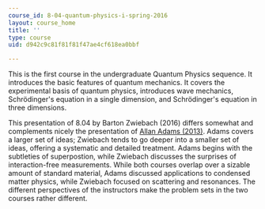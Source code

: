 ```yaml
---
course_id: 8-04-quantum-physics-i-spring-2016
layout: course_home
title: ''
type: course
uid: d942c9c81f81f81f47ae4cf618ea0bbf

---
```

This is the first course in the undergraduate Quantum Physics sequence. It introduces the basic features of quantum mechanics. It covers the experimental basis of quantum physics, introduces wave mechanics, Schrödinger's equation in a single dimension, and Schrödinger's equation in three dimensions.

This presentation of 8.04 by Barton Zwiebach (2016) differs somewhat and complements nicely the presentation of [Allan Adams (2013)](/courses/8-04-quantum-physics-i-spring-2013/). Adams covers a larger set of ideas; Zwiebach tends to go deeper into a smaller set of ideas, offering a systematic and detailed treatment. Adams begins with the subtleties of superpostion, while Zwiebach discusses the surprises of interaction-free measurements. While both courses overlap over a sizable amount of standard material, Adams discussed applications to condensed matter physics, while Zwiebach focused on scattering and resonances. The different perspectives of the instructors make the problem sets in the two courses rather different.

